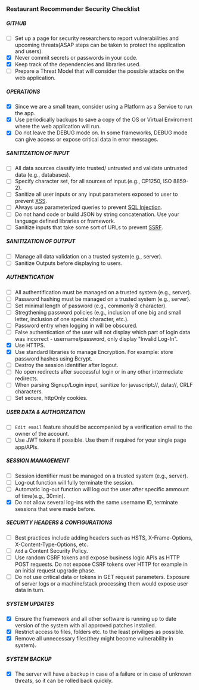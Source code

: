 ### Restaurant Recommender Security Checklist 


##### GITHUB
- [ ] Set up a page for security researchers to report vulnerabilities and upcoming threats(ASAP steps can be taken to protect the application and users).
- [x] Never commit secrets or passwords in your code.
- [x] Keep track of the dependencies and libraries used.
- [ ] Prepare a Threat Model that will consider the possible attacks on the web application.

##### OPERATIONS
- [x] Since we are a small team, consider using a Platform as a Service to run the app.
- [x] Use periodically backups to save a copy of the OS or Virtual Enviroment where the web application will run.
- [x] Do not leave the DEBUG mode on. In some frameworks, DEBUG mode can give access or expose critical data in error messages.

##### SANITIZATION OF INPUT
- [ ] All data sources classify into trusted/ untrusted and validate untrusted data (e.g., databases).
- [ ] Specify character set, for all sources of input.(e.g., CP1250, ISO 8859-2).
- [ ] Sanitize all user inputs or any input parameters exposed to user to prevent [XSS](https://en.wikipedia.org/wiki/Cross-site_scripting).
- [ ] Always use parameterized queries to prevent [SQL Injection](https://en.wikipedia.org/wiki/SQL_injection).
- [ ] Do not hand code or build JSON by string concatenation. Use your language defined libraries or framework.
- [ ] Sanitize inputs that take some sort of URLs to prevent [SSRF](https://docs.google.com/document/d/1v1TkWZtrhzRLy0bYXBcdLUedXGb9njTNIJXa3u9akHM/edit#heading=h.t4tsk5ixehdd).

##### SANITIZATION OF OUTPUT
- [ ] Manage all data validation on a trusted system(e.g., server).
- [ ] Sanitize Outputs before displaying to users.

##### AUTHENTICATION
- [ ] All authentification must be managed on a trusted system (e.g., server).
- [ ] Password hashing must be managed on a trusted system (e.g., server).
- [ ] Set minimal length of password (e.g., commonly 8 character).
- [ ] Stregthening password policies (e.g., inclusion of one big and small letter, inclusion of one special character, etc.).
- [ ] Password entry when logging in will be obscured.
- [ ] False authentication of the user will not display which part of login data was incorrect - username/password, only display "Invalid Log-In".  
- [x] Use HTTPS.
- [x] Use standard libraries to manage Encryption. For example: store password hashes using Bcrypt.
- [ ] Destroy the session identifier after logout.
- [ ] No open redirects after successful login or in any other intermediate redirects.
- [ ] When parsing Signup/Login input, sanitize for javascript://, data://, CRLF characters.
- [ ] Set secure, httpOnly cookies.

##### USER DATA & AUTHORIZATION
- [ ] `Edit email` feature should be accompanied by a verification email to the owner of the account.
- [ ] Use JWT tokens if possible. Use them if required for your single page app/APIs.

##### SESSION MANAGEMENT
- [ ] Session identifier must be managed on a trusted system (e.g., server).
- [ ] Log-out function will fully terminate the session.
- [ ] Automatic log-out function will log out the user after specific ammount of time(e.g., 30min).
- [x] Do not allow several log-ins with the same username ID, terminate sessions that were made before.

##### SECURITY HEADERS & CONFIGURATIONS
- [ ] Best practices include adding headers such as HSTS, X-Frame-Options, X-Content-Type-Options, etc.
- [ ] `Add` a Content Security Policy.
- [ ] Use random CSRF tokens and expose business logic APIs as HTTP POST requests. Do not expose CSRF tokens over HTTP for example in an initial request upgrade phase.
- [ ] Do not use critical data or tokens in GET request parameters. Exposure of server logs or a machine/stack processing them would expose user data in turn.

##### SYSTEM UPDATES
- [x] Ensure the framework and all other software is running up to date version of the system with all approved patches installed.
- [x] Restrict access to files, folders etc. to the least priviliges as possible.
- [x] Remove all unnecessary files(they might become vulnerability in system). 

##### SYSTEM BACKUP
- [x] The server will have a backup in case of a failure or in case of unknown threats, so it can be rolled back quickly.
